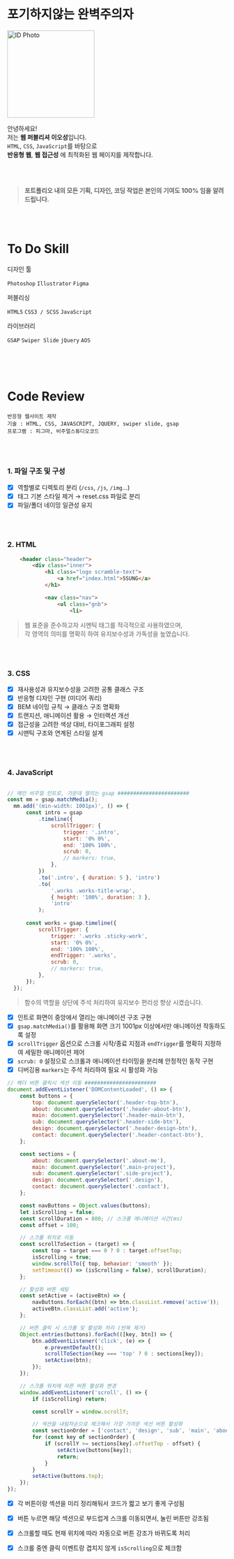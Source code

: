# 포기하지않는 완벽주의자

<img src="https://github.com/user-attachments/assets/9ceb2541-cbae-4082-be50-44918069229a" alt="ID Photo" style="width: 200px;"/>
  
안녕하세요!  
저는 **웹 퍼블리셔 이오성**입니다.  
`HTML`, `CSS`, `JavaScript`를 바탕으로 <br>
**반응형 웹**, **웹 접근성** 에 최적화된 웹 페이지를 제작합니다.

<br>
<br>

> **포트폴리오 내의 모든 기획, 디자인, 코딩 작업은 본인의 기여도 100% 임을 알려드립니다.**

<br>
<br>

# To Do Skill

<p style="display: block;">디자인 툴</p>

`Photoshop`
`Illustrator`
`Figma`

<p style="display: block;">퍼블리싱</p>

`HTML5`
`CSS3 / SCSS`
`JavaScript`

<p style="display: block;">라이브러리</p>

`GSAP`
`Swiper Slide`
`jQuery`
`AOS`

<br>
<br>
<br>

# Code Review

    반응형 웹사이트 제작
    기술 : HTML, CSS, JAVASCRIPT, JQUERY, swiper slide, gsap
    프로그램 : 피그마, 비주얼스튜디오코드

<br>
<br>

### 1. 파일 구조 및 구성
- [x] 역할별로 디렉토리 분리 (`/css`, `/js`, `/img`...)
- [x] 태그 기본 스타일 제거 → reset.css 파일로 분리
- [x] 파일/폴더 네이밍 일관성 유지

<br>
<br>

### 2. HTML
```html
    <header class="header">
        <div class="inner">
            <h1 class="logo scramble-text">
                <a href="index.html">5SUNG</a>
            </h1>

            <nav class="nav">
                <ul class="gnb">
                    <li>
```
                      
> 웹 표준을 준수하고자 시멘틱 태그를 적극적으로 사용하였으며, <br>
> 각 영역의 의미를 명확히 하여 유지보수성과 가독성을 높였습니다.

<br>
<br>

### 3. CSS
- [x] 재사용성과 유지보수성을 고려한 공통 클래스 구조
- [x] 반응형 디자인 구현 (미디어 쿼리)
- [x] BEM 네이밍 규칙 → 클래스 구조 명확화
- [x] 트랜지션, 애니메이션 활용 → 인터랙션 개선
- [x] 접근성을 고려한 색상 대비, 타이포그래피 설정
- [x] 시맨틱 구조와 연계된 스타일 설계

<br>
<br>

### 4. JavaScript
```javascript

// 메인 비주얼 인트로, 가운데 열리는 gsap #######################
const mm = gsap.matchMedia();
  mm.add('(min-width: 1001px)', () => {
      const intro = gsap
          .timeline({
              scrollTrigger: {
                  trigger: '.intro',
                  start: '0% 0%',
                  end: '100% 100%',
                  scrub: 0,
                  // markers: true,
              },
          })
          .to('.intro', { duration: 5 }, 'intro')
          .to(
              '.works .works-title-wrap',
              { height: '100%', duration: 3 },
              'intro'
          );
  
      const works = gsap.timeline({
          scrollTrigger: {
              trigger: '.works .sticky-work',
              start: '0% 0%',
              end: '100% 100%',
              endTrigger: '.works',
              scrub: 0,
              // markers: true,
          },
      });
  });
```
> 함수의 역할을 상단에 주석 처리하여 유지보수 편리성 향상 시켰습니다.
- [x] 인트로 화면이 중앙에서 열리는 애니메이션 구조 구현  
- [x] `gsap.matchMedia()`를 활용해 화면 크기 1001px 이상에서만 애니메이션 작동하도록 설정  
- [x] `scrollTrigger` 옵션으로 스크롤 시작/종료 지점과 `endTrigger`를 명확히 지정하여 세밀한 애니메이션 제어  
- [x] `scrub: 0` 설정으로 스크롤과 애니메이션 타이밍을 분리해 안정적인 동작 구현  
- [x] 디버깅용 `markers`는 주석 처리하여 필요 시 활성화 가능

```javascript
// 헤더 버튼 클릭시 섹션 이동 #######################
document.addEventListener('DOMContentLoaded', () => {
    const buttons = {
        top: document.querySelector('.header-top-btn'),
        about: document.querySelector('.header-about-btn'),
        main: document.querySelector('.header-main-btn'),
        sub: document.querySelector('.header-side-btn'),
        design: document.querySelector('.header-design-btn'),
        contact: document.querySelector('.header-contact-btn'),
    };

    const sections = {
        about: document.querySelector('.about-me'),
        main: document.querySelector('.main-project'),
        sub: document.querySelector('.side-project'),
        design: document.querySelector('.design'),
        contact: document.querySelector('.contact'),
    };

    const navButtons = Object.values(buttons);
    let isScrolling = false;
    const scrollDuration = 800; // 스크롤 애니메이션 시간(ms)
    const offset = 100;

    // 스크롤 위치로 이동
    const scrollToSection = (target) => {
        const top = target === 0 ? 0 : target.offsetTop;
        isScrolling = true;
        window.scrollTo({ top, behavior: 'smooth' });
        setTimeout(() => (isScrolling = false), scrollDuration);
    };

    // 활성화 버튼 세팅
    const setActive = (activeBtn) => {
        navButtons.forEach((btn) => btn.classList.remove('active'));
        activeBtn.classList.add('active');
    };

    // 버튼 클릭 시 스크롤 및 활성화 처리 (반복 제거)
    Object.entries(buttons).forEach(([key, btn]) => {
        btn.addEventListener('click', (e) => {
            e.preventDefault();
            scrollToSection(key === 'top' ? 0 : sections[key]);
            setActive(btn);
        });
    });

    // 스크롤 위치에 따른 버튼 활성화 변경
    window.addEventListener('scroll', () => {
        if (isScrolling) return;

        const scrollY = window.scrollY;

        // 섹션을 내림차순으로 체크해서 가장 가까운 섹션 버튼 활성화
        const sectionOrder = ['contact', 'design', 'sub', 'main', 'about'];
        for (const key of sectionOrder) {
            if (scrollY >= sections[key].offsetTop - offset) {
                setActive(buttons[key]);
                return;
            }
        }
        setActive(buttons.top);
    });
});
```

- [x] 각 버튼이랑 섹션을 미리 정리해둬서 코드가 짧고 보기 좋게 구성됨  
- [x] 버튼 누르면 해당 섹션으로 부드럽게 스크롤 이동되면서, 눌린 버튼만 강조됨  
- [x] 스크롤할 때도 현재 위치에 따라 자동으로 버튼 강조가 바뀌도록 처리  
- [x] 스크롤 중엔 클릭 이벤트랑 겹치지 않게 `isScrolling`으로 체크함




